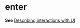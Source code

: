 # enter

**See** [Describing interactions with UI](~/procedures-instructions/describing-interactions-with-ui.md)
